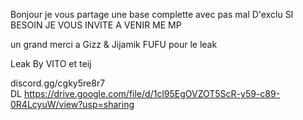 Bonjour je vous partage une base complette avec pas mal D'exclu SI BESOIN JE VOUS INVITE A VENIR ME MP

un grand merci a Gizz & Jijamik FUFU pour le leak 

Leak By  VITO et teij 

discord.gg/cgky5re8r7  
 DL https://drive.google.com/file/d/1cl95EgOVZOT5ScR-y59-c89-0R4LcyuW/view?usp=sharing
